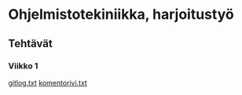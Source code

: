 # Ohjelmistotekiniikka, harjoitustyö
## Tehtävät
### Viikko 1
[gitlog.txt](https://github.com/Nuutti20K/ot-harjoitustyo/blob/master/laskarit/viikko1/gitlog.txt)
[komentorivi.txt](https://github.com/Nuutti20K/ot-harjoitustyo/blob/master/laskarit/viikko1/komentorivi.txt)

